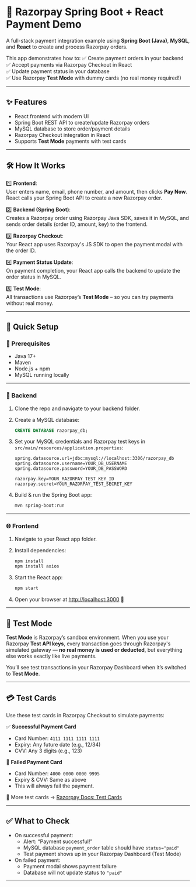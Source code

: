 # 💸 Razorpay Spring Boot + React Payment Demo

A full-stack payment integration example using **Spring Boot (Java)**, **MySQL**, and **React** to create and process Razorpay orders.

This app demonstrates how to:
✅ Create payment orders in your backend  
✅ Accept payments via Razorpay Checkout in React  
✅ Update payment status in your database  
✅ Use Razorpay **Test Mode** with dummy cards (no real money required!)

---

## ✨ Features

- React frontend with modern UI
- Spring Boot REST API to create/update Razorpay orders
- MySQL database to store order/payment details
- Razorpay Checkout integration in React
- Supports **Test Mode** payments with test cards

---

## 🛠 How It Works

1️⃣ **Frontend**:  
User enters name, email, phone number, and amount, then clicks **Pay Now**. React calls your Spring Boot API to create a new Razorpay order.

2️⃣ **Backend (Spring Boot)**:  
Creates a Razorpay order using Razorpay Java SDK, saves it in MySQL, and sends order details (order ID, amount, key) to the frontend.

3️⃣ **Razorpay Checkout**:  
Your React app uses Razorpay's JS SDK to open the payment modal with the order ID.

4️⃣ **Payment Status Update**:  
On payment completion, your React app calls the backend to update the order status in MySQL.

5️⃣ **Test Mode**:  
All transactions use Razorpay’s **Test Mode** – so you can try payments without real money.

---

## 🚀 Quick Setup

### 🔗 Prerequisites

- Java 17+
- Maven
- Node.js + npm
- MySQL running locally

---

### 🔨 Backend

1. Clone the repo and navigate to your backend folder.

2. Create a MySQL database:
   ```sql
   CREATE DATABASE razorpay_db;
   ```

3. Set your MySQL credentials and Razorpay test keys in `src/main/resources/application.properties`:
   ```properties
   spring.datasource.url=jdbc:mysql://localhost:3306/razorpay_db
   spring.datasource.username=YOUR_DB_USERNAME
   spring.datasource.password=YOUR_DB_PASSWORD

   razorpay.key=YOUR_RAZORPAY_TEST_KEY_ID
   razorpay.secret=YOUR_RAZORPAY_TEST_SECRET_KEY
   ```

4. Build & run the Spring Boot app:
   ```bash
   mvn spring-boot:run
   ```

---

### 🌐 Frontend

1. Navigate to your React app folder.

2. Install dependencies:
   ```bash
   npm install
   npm install axios
   ```

3. Start the React app:
   ```bash
   npm start
   ```

4. Open your browser at [http://localhost:3000](http://localhost:3000) 🚀

---

## 🧪 Test Mode

**Test Mode** is Razorpay’s sandbox environment. When you use your Razorpay **Test API keys**, every transaction goes through Razorpay's simulated gateway — **no real money is used or deducted**, but everything else works exactly like live payments.

You’ll see test transactions in your Razorpay Dashboard when it’s switched to **Test Mode**.

---

## 💳 Test Cards

Use these test cards in Razorpay Checkout to simulate payments:

✅ **Successful Payment Card**  
- Card Number: `4111 1111 1111 1111`  
- Expiry: Any future date (e.g., 12/34)  
- CVV: Any 3 digits (e.g., 123)  

🚫 **Failed Payment Card**  
- Card Number: `4000 0000 0000 9995`  
- Expiry & CVV: Same as above  
- This will always fail the payment.

🔗 More test cards → [Razorpay Docs: Test Cards](https://razorpay.com/docs/payments/test-card-upi/#cards)

---

## ✅ What to Check

- On successful payment:
  - Alert: “Payment successful!”
  - MySQL database `payment_order` table should have `status="paid"`
  - Test payment shows up in your Razorpay Dashboard (Test Mode)
- On failed payment:
  - Payment modal shows payment failure
  - Database will not update status to `"paid"`

---

